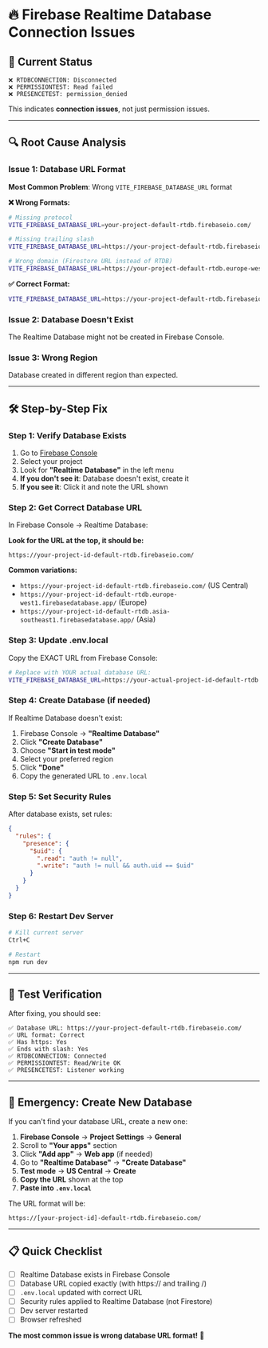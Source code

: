 # 🔥 Firebase Realtime Database Connection Issues

## 🚨 Current Status
```
❌ RTDBCONNECTION: Disconnected
❌ PERMISSIONTEST: Read failed  
❌ PRESENCETEST: permission_denied
```

This indicates **connection issues**, not just permission issues.

---

## 🔍 Root Cause Analysis

### Issue 1: Database URL Format
**Most Common Problem**: Wrong `VITE_FIREBASE_DATABASE_URL` format

**❌ Wrong Formats:**
```bash
# Missing protocol
VITE_FIREBASE_DATABASE_URL=your-project-default-rtdb.firebaseio.com/

# Missing trailing slash  
VITE_FIREBASE_DATABASE_URL=https://your-project-default-rtdb.firebaseio.com

# Wrong domain (Firestore URL instead of RTDB)
VITE_FIREBASE_DATABASE_URL=https://your-project-default-rtdb.europe-west1.firebasedatabase.app/
```

**✅ Correct Format:**
```bash
VITE_FIREBASE_DATABASE_URL=https://your-project-default-rtdb.firebaseio.com/
```

### Issue 2: Database Doesn't Exist
The Realtime Database might not be created in Firebase Console.

### Issue 3: Wrong Region
Database created in different region than expected.

---

## 🛠️ Step-by-Step Fix

### Step 1: Verify Database Exists
1. Go to [Firebase Console](https://console.firebase.google.com)
2. Select your project
3. Look for **"Realtime Database"** in the left menu
4. **If you don't see it**: Database doesn't exist, create it
5. **If you see it**: Click it and note the URL shown

### Step 2: Get Correct Database URL
In Firebase Console → Realtime Database:

**Look for the URL at the top, it should be:**
```
https://your-project-id-default-rtdb.firebaseio.com/
```

**Common variations:**
- `https://your-project-id-default-rtdb.firebaseio.com/` (US Central)
- `https://your-project-id-default-rtdb.europe-west1.firebasedatabase.app/` (Europe)
- `https://your-project-id-default-rtdb.asia-southeast1.firebasedatabase.app/` (Asia)

### Step 3: Update .env.local
Copy the EXACT URL from Firebase Console:

```bash
# Replace with YOUR actual database URL:
VITE_FIREBASE_DATABASE_URL=https://your-actual-project-id-default-rtdb.firebaseio.com/
```

### Step 4: Create Database (if needed)
If Realtime Database doesn't exist:

1. Firebase Console → **"Realtime Database"**
2. Click **"Create Database"**
3. Choose **"Start in test mode"** 
4. Select your preferred region
5. Click **"Done"**
6. Copy the generated URL to `.env.local`

### Step 5: Set Security Rules
After database exists, set rules:

```json
{
  "rules": {
    "presence": {
      "$uid": {
        ".read": "auth != null",
        ".write": "auth != null && auth.uid == $uid"
      }
    }
  }
}
```

### Step 6: Restart Dev Server
```bash
# Kill current server
Ctrl+C

# Restart
npm run dev
```

---

## 🧪 Test Verification 

After fixing, you should see:
```
✅ Database URL: https://your-project-default-rtdb.firebaseio.com/
✅ URL format: Correct
✅ Has https: Yes  
✅ Ends with slash: Yes
✅ RTDBCONNECTION: Connected
✅ PERMISSIONTEST: Read/Write OK
✅ PRESENCETEST: Listener working
```

---

## 🚨 Emergency: Create New Database

If you can't find your database URL, create a new one:

1. **Firebase Console** → **Project Settings** → **General**
2. Scroll to **"Your apps"** section
3. Click **"Add app"** → **Web app** (if needed)
4. Go to **"Realtime Database"** → **"Create Database"**
5. **Test mode** → **US Central** → **Create**
6. **Copy the URL** shown at the top
7. **Paste into `.env.local`**

The URL format will be:
```
https://[your-project-id]-default-rtdb.firebaseio.com/
```

---

## 📋 Quick Checklist

- [ ] Realtime Database exists in Firebase Console
- [ ] Database URL copied exactly (with https:// and trailing /)
- [ ] `.env.local` updated with correct URL
- [ ] Security rules applied to Realtime Database (not Firestore)
- [ ] Dev server restarted
- [ ] Browser refreshed

**The most common issue is wrong database URL format!** 🎯

